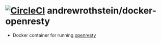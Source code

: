 [![CircleCI](https://circleci.com/gh/andrewrothstein/docker-openresty.svg?style=svg)](https://circleci.com/gh/andrewrothstein/docker-openresty)
andrewrothstein/docker-openresty
==============================
* Docker container for running [openresty](https://openresty.org)
